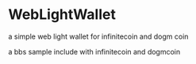 # WebLightWallet

a simple web light wallet for infinitecoin and dogm coin


a bbs sample include with infinitecoin and dogmcoin

